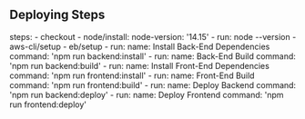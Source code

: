 ## Deploying Steps

steps:
      - checkout
      - node/install:
          node-version: '14.15'
      - run: node --version
      - aws-cli/setup
      - eb/setup
      - run:
          name: Install Back-End Dependencies
          command: 'npm run backend:install'
      - run:
          name: Back-End Build
          command: 'npm run backend:build'
      - run:
          name: Install Front-End Dependencies
          command: 'npm run frontend:install'
      - run:
          name: Front-End Build
          command: 'npm run frontend:build'
      - run:
          name: Deploy Backend
          command: 'npm run backend:deploy'
      - run:
          name: Deploy Frontend
          command: 'npm run frontend:deploy'